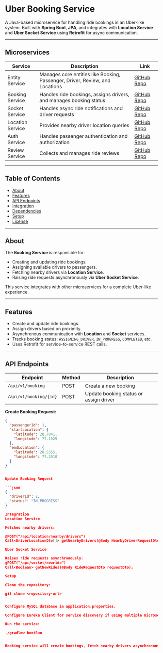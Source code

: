 # Uber Booking Service

A Java-based microservice for handling ride bookings in an Uber-like system. Built with **Spring Boot**, **JPA**, and integrates with **Location Service** and **Uber Socket Service** using **Retrofit** for async communication.

---

## Microservices

| Service          | Description                                                                 | Link                                                                      |
|------------------|-----------------------------------------------------------------------------|---------------------------------------------------------------------------|
| Entity Service   | Manages core entities like Booking, Passenger, Driver, Review, and Locations | [GitHub Repo](https://github.com/himansh025/Comman-Entity)                |
| Booking Service  | Handles ride bookings, assigns drivers, and manages booking status          | [GitHub Repo](https://github.com/himansh025/Booking-Service)              |
| Socket Service   | Handles async ride notifications and driver requests                        | [GitHub Repo](https://github.com/himansh025/Uber-SocketServer.git)        |
| Location Service | Provides nearby driver location queries                                     | [GitHub Repo](https://github.com/himansh025/Location-Service)             |
| Auth Service     | Handles passenger authentication and authorization                           | [GitHub Repo](https://github.com/himansh025/AuthService)                  |
| Review Service   | Collects and manages ride reviews                                           | [GitHub Repo](https://github.com/himansh025/ReviewServices)               |

---

## Table of Contents

- [About](#about)
- [Features](#features)
- [API Endpoints](#api-endpoints)
- [Integration](#integration)
- [Dependencies](#dependencies)
- [Setup](#setup)
- [License](#license)

---

## About

The **Booking Service** is responsible for:

- Creating and updating ride bookings.
- Assigning available drivers to passengers.
- Fetching nearby drivers via **Location Service**.
- Raising ride requests asynchronously via **Uber Socket Service**.

This service integrates with other microservices for a complete Uber-like experience.

---

## Features

- Create and update ride bookings.
- Assign drivers based on proximity.
- Asynchronous communication with **Location** and **Socket** services.
- Tracks booking status: `ASSIGNING_DRIVER`, `IN_PROGRESS`, `COMPLETED`, etc.
- Uses Retrofit for service-to-service REST calls.

---

## API Endpoints

| Endpoint               | Method | Description                          |
|------------------------|--------|--------------------------------------|
| `/api/v1/booking`      | POST   | Create a new booking                 |
| `/api/v1/booking/{id}` | POST   | Update booking status or assign driver |

**Create Booking Request:**

```json
{
  "passengerId": 1,
  "startLocation": {
    "latitude": 28.7041,
    "longitude": 77.1025
  },
  "endLocation": {
    "latitude": 28.5355,
    "longitude": 77.3910
  }
}


Update Booking Request

```json
{
  "driverId": 2,
  "status": "IN_PROGRESS"
}

Integration
Location Service

Fetches nearby drivers:

@POST("/api/location/nearby/drivers")
Call<DriverLocationDto[]> getNearbyDrivers(@Body NearbyDriverRequestDto requestDto);

Uber Socket Service

Raises ride requests asynchronously:
@POST("/api/socket/newride")
Call<Boolean> getNewRides(@Body RideRequestDto requestDto);

Setup

Clone the repository:

git clone <repository-url>


Configure MySQL database in application.properties.

Configure Eureka Client for service discovery if using multiple microservices.

Run the service:

./gradlew bootRun


Booking service will create bookings, fetch nearby drivers asynchronously, and raise ride requests via socket.